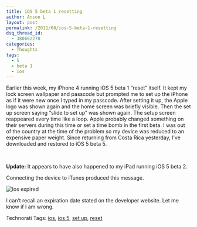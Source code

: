 ```yaml
---
title: iOS 5 beta 1 resetting
author: Anson L
layout: post
permalink: /2011/08/ios-5-beta-1-resetting
dsq_thread_id:
  - 380662278
categories:
  - Thoughts
tags:
  - 5
  - beta 1
  - ios
---
```

Earlier this week, my iPhone 4 running iOS 5 beta 1 &#8220;reset&#8221; itself. It kept my lock screen wallpaper and passcode but prompted me to set up the iPhone as if it were new once I typed in my passcode. After setting it up, the Apple logo was shown again and the home screen was briefly visible. Then the set up screen saying &#8220;slide to set up&#8221; was shown again. The setup screen reappeared every time like a loop. Apple probably changed something on their servers during this time or set a time bomb in the first beta. I was out of the country at the time of the problem so my device was reduced to an expensive paper weight. Since returning from Costa Rica yesterday, I&#8217;ve downloaded and restored to iOS 5 beta 5.

 

**Update:** It appears to have also happened to my iPad running iOS 5 beta 2.

Connecting the device to iTunes produced this message.

<img title="ios expired.png" src="https://i0.wp.com/apparentetch.com/wp-content/uploads/2011/08/ios-expired.png?resize=465%2C114" border="0" alt="Ios expired" data-recalc-dims="1" />

I can&#8217;t recall an expiration date stated on the developer website. Let me know if I am wrong.

<!-- Technorati Tags Start -->

Technorati Tags: <a rel="tag" href="http://technorati.com/tag/ios">ios</a>, <a rel="tag" href="http://technorati.com/tag/ios%205">ios 5</a>, <a rel="tag" href="http://technorati.com/tag/set%20up">set up</a>, <a rel="tag" href="http://technorati.com/tag/reset">reset</a>

<!-- Technorati Tags End -->